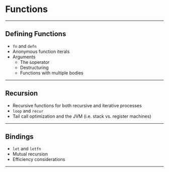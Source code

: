 # Functions

---

## Defining Functions
  
- `fn` and `defn`
- Anonymous function iterals
- Arguments
  - The `&`operator
  - Destructuring
  - Functions with multiple bodies

---

## Recursion

- Recursive functions for both recursive and iterative processes
- `loop` and `recur`
- Tail call optimization and the JVM (i.e. stack vs. register machines)

---

## Bindings

- `let` and `letfn`
- Mutual recursion
- Efficiency considerations

---
